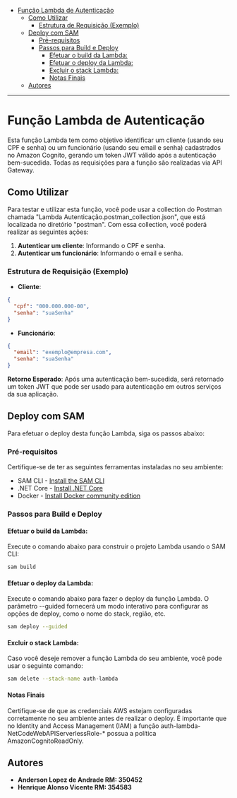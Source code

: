 - [Função Lambda de Autenticação](#função-lambda-de-autenticação)
  - [Como Utilizar](#como-utilizar)
    - [Estrutura de Requisição (Exemplo)](#estrutura-de-requisição-exemplo)
  - [Deploy com SAM](#deploy-com-sam)
    - [Pré-requisitos](#pré-requisitos)
    - [Passos para Build e Deploy](#passos-para-build-e-deploy)
      - [Efetuar o build da Lambda:](#efetuar-o-build-da-lambda)
      - [Efetuar o deploy da Lambda:](#efetuar-o-deploy-da-lambda)
      - [Excluir o stack Lambda:](#excluir-o-stack-lambda)
      - [Notas Finais](#notas-finais)
  - [Autores](#autores)

---

# Função Lambda de Autenticação

Esta função Lambda tem como objetivo identificar um cliente (usando seu CPF e senha) ou um funcionário (usando seu email e senha) cadastrados no Amazon Cognito, gerando um token JWT válido após a autenticação bem-sucedida. Todas as requisições para a função são realizadas via API Gateway.

## Como Utilizar

Para testar e utilizar esta função, você pode usar a collection do Postman chamada "Lambda Autenticação.postman_collection.json", que está localizada no diretório "postman". Com essa collection, você poderá realizar as seguintes ações:

1. **Autenticar um cliente**: Informando o CPF e senha.
2. **Autenticar um funcionário**: Informando o email e senha.

### Estrutura de Requisição (Exemplo)

- **Cliente**:
```json
{
  "cpf": "000.000.000-00",
  "senha": "suaSenha"
}
  ```
- **Funcionário**:
```json
{
  "email": "exemplo@empresa.com",
  "senha": "suaSenha"
}
```
**Retorno Esperado**:
Após uma autenticação bem-sucedida, será retornado um token JWT que pode ser usado para autenticação em outros serviços da sua aplicação.

## Deploy com SAM
Para efetuar o deploy desta função Lambda, siga os passos abaixo:

### Pré-requisitos
Certifique-se de ter as seguintes ferramentas instaladas no seu ambiente:

* SAM CLI - [Install the SAM CLI](https://docs.aws.amazon.com/serverless-application-model/latest/developerguide/serverless-sam-cli-install.html)
* .NET Core - [Install .NET Core](https://www.microsoft.com/net/download)
* Docker - [Install Docker community edition](https://hub.docker.com/search/?type=edition&offering=community)

### Passos para Build e Deploy

#### Efetuar o build da Lambda:

Execute o comando abaixo para construir o projeto Lambda usando o SAM CLI:

```bash
sam build
```
#### Efetuar o deploy da Lambda:

Execute o comando abaixo para fazer o deploy da função Lambda. O parâmetro --guided fornecerá um modo interativo para configurar as opções de deploy, como o nome do stack, região, etc.

```bash
sam deploy --guided
```

#### Excluir o stack Lambda:

Caso você deseje remover a função Lambda do seu ambiente, você pode usar o seguinte comando:

```bash
sam delete --stack-name auth-lambda
```

#### Notas Finais
Certifique-se de que as credenciais AWS estejam configuradas corretamente no seu ambiente antes de realizar o deploy.
É importante que no Identity and Access Management (IAM) a função auth-lambda-NetCodeWebAPIServerlessRole-* possua a política AmazonCognitoReadOnly.

## Autores

- **Anderson Lopez de Andrade RM: 350452** <br>
- **Henrique Alonso Vicente RM: 354583**<br>